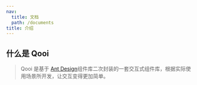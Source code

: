 ```yaml
---
nav:
  title: 文档
  path: /documents
title: 介绍
---
```


## 什么是 Qooi

> Qooi 是基于 [Ant Design](https://ant.design)组件库二次封装的一套交互式组件库，根据实际使用场景所开发，让交互变得更加简单。
